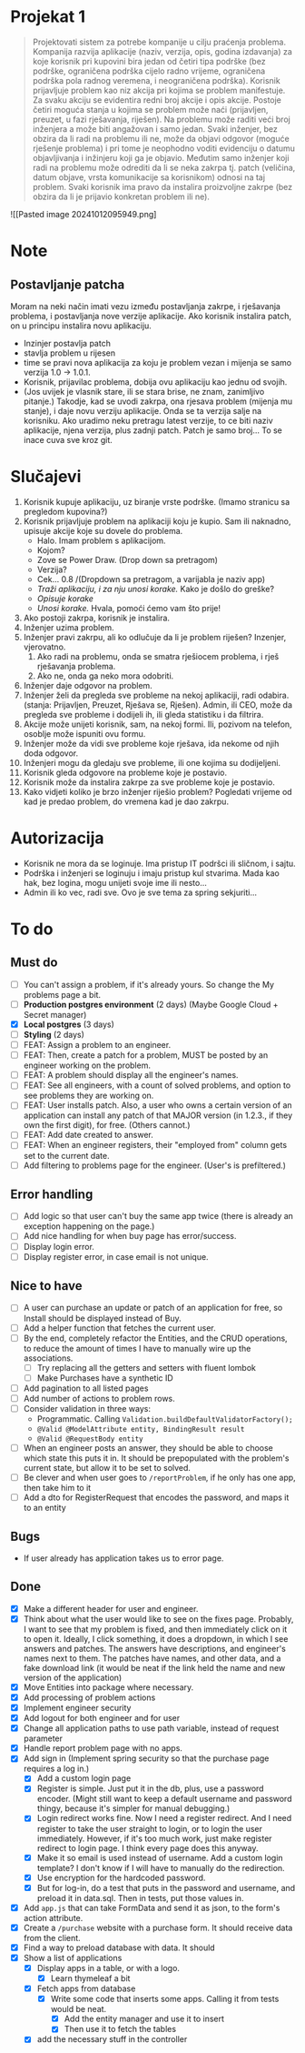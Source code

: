 # Projekat 1
> Projektovati sistem za potrebe kompanije u cilju praćenja problema. Kompanija razvija aplikacije (naziv, verzija, opis, godina izdavanja) za koje korisnik pri kupovini bira jedan od četiri tipa podrške (bez podrške, ograničena podrška cijelo radno vrijeme, ograničena podrška pola radnog veremena, i neograničena podrška). Korisnik prijavljuje problem kao niz akcija pri kojima se problem manifestuje. Za svaku akciju se evidentira redni broj akcije i opis akcije. Postoje četiri moguća stanja u kojima se problem može naći (prijavljen, preuzet, u fazi rješavanja, riješen). Na problemu može raditi veći broj inženjera a može biti angažovan i samo jedan. Svaki inženjer, bez obzira da li radi na problemu ili ne, može da objavi odgovor (moguće rješenje problema) i pri tome je neophodno voditi evidenciju o datumu objavljivanja i inžinjeru koji ga je objavio. Međutim samo inženjer koji radi na problemu može odrediti da li se neka zakrpa tj. patch (veličina, datum objave, vrsta komunikacije sa korisnikom) odnosi na taj problem. Svaki korisnik ima pravo da instalira proizvoljne zakrpe (bez obzira da li je prijavio konkretan problem ili ne).

![[Pasted image 20241012095949.png]
# Note
## Postavljanje patcha
Moram na neki način imati vezu između postavljanja zakrpe, i rješavanja problema, i postavljanja nove verzije aplikacije. Ako korisnik instalira patch, on u principu instalira novu aplikaciju.
- Inzinjer postavlja patch
- stavlja problem u rijesen
- time se pravi nova aplikacija za koju je problem vezan i mijenja se samo verzija 1.0 -> 1.0.1.
- Korisnik, prijavilac problema, dobija ovu aplikaciju kao jednu od svojih.
- (Jos uvijek je vlasnik stare, ili se stara brise, ne znam, zanimljivo pitanje.)
Takodje, kad se uvodi zakrpa, ona rjesava problem (mijenja mu stanje), i daje novu verziju aplikacije. Onda se ta verzija salje na korisniku.
Ako uradimo neku pretragu latest verzije, to ce biti naziv aplikacije, njena verzija, plus zadnji patch. Patch je samo broj... To se inace cuva sve kroz git.
# Slučajevi
1. Korisnik kupuje aplikaciju, uz biranje vrste podrške. (Imamo stranicu sa pregledom kupovina?)
2. Korisnik prijavljuje problem na aplikaciji koju je kupio. Sam ili naknadno, upisuje akcije koje su dovele do problema.
    - Halo. Imam problem s aplikacijom.
    - Kojom?
    - Zove se Power Draw. (Drop down sa pretragom)
    - Verzija?
    - Cek... 0.8 /(Dropdown sa pretragom, a varijabla je naziv app)
    - *Traži aplikaciju, i za nju unosi korake.* Kako je došlo do greške?
    - *Opisuje korake*
    - *Unosi korake.* Hvala, pomoći ćemo vam što prije!
1. Ako postoji zakrpa, korisnik je instalira.
2. Inženjer uzima problem.
3. Inženjer pravi zakrpu, ali ko odlučuje da li je problem riješen? Inzenjer, vjerovatno.
    1. Ako radi na problemu, onda se smatra rješiocem problema, i rješ rješavanja problema.
    2. Ako ne, onda ga neko mora odobriti.
4. Inženjer daje odgovor na problem.
5. Inženjer želi da pregleda sve probleme na nekoj aplikaciji, radi odabira. (stanja: Prijavljen, Preuzet, Rješava se, Rješen). Admin, ili CEO, može da pregleda sve probleme i dodijeli ih, ili gleda statistiku i da filtrira.
6. Akcije može unijeti korisnik, sam, na nekoj formi. Ili, pozivom na telefon, osoblje može ispuniti ovu formu.
7. Inženjer može da vidi sve probleme koje rješava, ida nekome od njih doda odgovor.
8. Inženjeri mogu da gledaju sve probleme, ili one kojima su dodijeljeni.
9. Korisnik gleda odgovore na probleme koje je postavio.
10. Korisnik može da instalira zakrpe za sve probleme koje je postavio.
11. Kako vidjeti koliko je brzo inženjer riješio problem? Pogledati vrijeme od kad je predao problem, do vremena kad je dao zakrpu.
# Autorizacija
- Korisnik ne mora da se loginuje. Ima pristup IT podršci ili sličnom, i sajtu.
- Podrška i inženjeri se loginuju i imaju pristup kul stvarima. Mada kao hak, bez logina, mogu unijeti svoje ime ili nesto...
- Admin ili ko vec, radi sve.
  Ovo je sve tema za spring sekjuriti...
 # To do
## Must do
- [ ] You can't assign a problem, if it's already yours. So change the My problems page a bit.
- [ ] **Production postgres environment** (2 days) (Maybe Google Cloud + Secret manager)
- [x] **Local postgres** (3 days)
- [ ] **Styling** (2 days) 
- [ ] FEAT: Assign a problem to an engineer.
- [ ] FEAT: Then, create a patch for a problem, MUST be posted by an engineer working on the problem.
- [ ] FEAT: A problem should display all the engineer's names.
- [ ] FEAT: See all engineers, with a count of solved problems, and option to see problems they are working on.
- [ ] FEAT: User installs patch. Also, a user who owns a certain version of an application can install any patch of that MAJOR version (in 1.2.3., if they own the first digit), for free. (Others cannot.)
- [ ] FEAT: Add date created to answer.
- [ ] FEAT: When an engineer registers, their "employed from" column gets set to the current date.
- [ ] Add filtering to problems page for the engineer. (User's is prefiltered.)
## Error handling
- [ ] Add logic so that user can't buy the same app twice (there is already an exception happening on the page.) 
- [ ] Add nice handling for when buy page has error/success.
- [ ] Display login error.
- [ ] Display register error, in case email is not unique.
## Nice to have
- [ ] A user can purchase an update or patch of an application for free, so Install should be displayed instead of Buy.
- [ ] Add a helper function that fetches the current user.
- [ ] By the end, completely refactor the Entities, and the CRUD operations, to reduce the amount of times I have to manually wire up the associations.
  - [ ] Try replacing all the getters and setters with fluent lombok
  - [ ] Make Purchases have a synthetic ID
- [ ] Add pagination to all listed pages
- [ ] Add number of actions to problem rows. 
- [ ] Consider validation in three ways:
  - Programmatic. Calling `Validation.buildDefaultValidatorFactory();`
  - `@Valid @ModelAttribute entity, BindingResult result` 
  - `@Valid @RequestBody entity`
- [ ] When an engineer posts an answer, they should be able to choose which state this puts it in. It should be prepopulated with the problem's current state, but allow it to be set to solved. 
- [ ] Be clever and when user goes to `/reportProblem`, if he only has one app, then take him to it
- [ ] Add a dto for RegisterRequest that encodes the password, and maps it to an entity
## Bugs
- If user already has application takes us to error page.
## Done
- [x] Make a different header for user and engineer.
- [x] Think about what the user would like to see on the fixes page. Probably, I want to see that my problem is fixed, and then immediately click on it to open it. Ideally, I click something, it does a dropdown, in which I see answers and patches. The answers have descriptions, and engineer's names next to them. The patches have names, and other data, and a fake download link (it would be neat if the link held the name and new version of the application)
- [x] Move Entities into package where necessary. 
- [x] Add processing of problem actions
- [x] Implement engineer security
- [x] Add logout for both engineer and for user
- [x] Change all application paths to use path variable, instead of request parameter
- [x] Handle report problem page with no apps.
- [x] Add sign in (Implement spring security so that the purchase page requires a log in.)
  - [x] Add a custom login page
  - [x] Register is simple. Just put it in the db, plus, use a password encoder. (Might still want to keep a default username and password thingy, because it's simpler for manual debugging.)
  - [x] Login redirect works fine. Now I need a register redirect. And I need register to take the user straight to login, or to login the user immediately. However, if it's too much work, just make register redirect to login page. I think every page does this anyway.
  - [x] Make it so email is used instead of username. Add a custom login template? I don't know if I will have to manually do the redirection.
  - [x] Use encryption for the hardcoded password.
  - [x] But for log-in, do a test that puts in the password and username, and preload it in data.sql. Then in tests, put those values in.
- [x] Add `app.js` that can take FormData and send it as json, to the form's action attribute.
- [x] Create a `/purchase` website with a purchase form. It should receive data from the client.
- [x] Find a way to preload database with data. It should 
- [x] Show a list of applications
  - [x] Display apps in a table, or with a logo.
    - [x] Learn thymeleaf a bit
  - [x] Fetch apps from database
    - [x] Write some code that inserts some apps. Calling it from tests would be neat.
      - [x] Add the entity manager and use it to insert
      - [x] Then use it to fetch the tables
  - [x] add the necessary stuff in the controller
